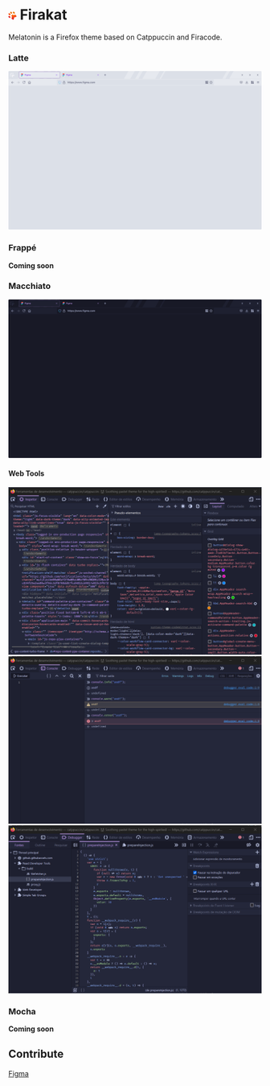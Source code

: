 # ![logo](assets/logo-small.png) Firakat

Melatonin is a Firefox theme based on Catppuccin and Firacode.

### Latte

![desktop](/assets/screenshots/latte-desktop.png)

### Frappé

**Coming soon**

### Macchiato

![desktop](/assets/screenshots/macchiato-desktop.png)

#### Web Tools

![inspector](/assets/screenshots/inspector.png)
![console](/assets/screenshots/console.png)
![debugger](/assets/screenshots/debugger.png)

### Mocha

**Coming soon**

## Contribute

[Figma](https://www.figma.com/file/4qVic7G3aOoO2LU7iKntRJ/Firakat?type=design&node-id=33%3A114&mode=design&t=4NnteTIZ0fWfeimM-1)
